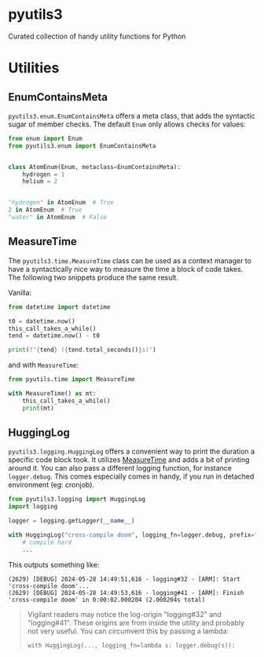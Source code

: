 # pyutils3

Curated collection of handy utility functions for Python

# Utilities

## EnumContainsMeta

`pyutils3.enum.EnumContainsMeta` offers a meta class, that adds the syntactic sugar of member checks. The default `Enum` only allows checks for values:

```python
from enum import Enum
from pyutils3.enum import EnumContainsMeta


class AtomEnum(Enum, metaclass=EnumContainsMeta):
    hydrogen = 1
    helium = 2


"hydrogen" in AtomEnum  # True
2 in AtomEnum  # True
"water" in AtomEnum  # False
```

## MeasureTime

The `pyutils3.time.MeasureTime` class can be used as a context manager to have a syntactically nice way to measure the time a block of code takes.
The following two snippets produce the same result.

Vanilla:

```python
from datetime import datetime

t0 = datetime.now()
this_call_takes_a_while()
tend = datetime.now() - t0

print(f"{tend} ({tend.total_seconds()}s)")
```

and with `MeasureTime`:

```python
from pyutils.time import MeasureTime

with MeasureTime() as mt:
    this_call_takes_a_while()
    print(mt)
```

## HuggingLog

`pyutils3.logging.HuggingLog` offers a convenient way to print the duration a specific code block took. It utilizes [MeasureTime](#measuretime) and adds a bit of printing around it. You can also pass
a different logging function, for instance `logger.debug`. This comes especially comes in handy, if you run in detached environment (eg: cronjob).

```python
from pyutils3.logging import HuggingLog
import logging

logger = logging.getLogger(__name__)

with HuggingLog("cross-compile doom", logging_fn=logger.debug, prefix="[ARM]"):
    # compile hard
    ...
```

This outputs something like:

```
(2629) [DEBUG] 2024-05-28 14:49:51,616 - logging#32 - [ARM]: Start  'cross-compile doom'...
(2629) [DEBUG] 2024-05-28 14:49:53,616 - logging#41 - [ARM]: Finish 'cross-compile doom' in 0:00:02.000204 (2.000204s total)
```

> Vigilant readers may notice the log-origin "logging#32" and "logging#41". These origins are from inside the utility and probably not very useful. You can circumvent this by passing a lambda:
> 
> `with HuggingLog(..., logging_fn=lambda s: logger.debug(s)):`
